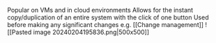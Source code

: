 Popular on VMs and in cloud environments
Allows for the instant copy/duplication of an entire system with the click of one button
Used before making any significant changes e.g. [[Change management]]
![[Pasted image 20240204195836.png|500x500]]